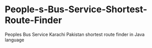 # People-s-Bus-Service-Shortest-Route-Finder
Peoples Bus Service Karachi Pakistan shortest route finder in Java language
